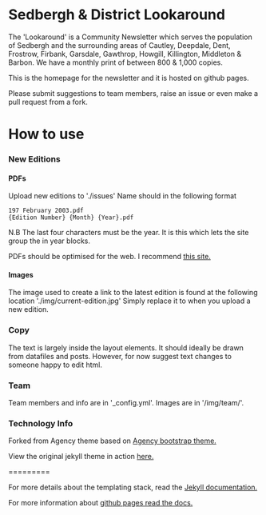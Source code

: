 Sedbergh & District Lookaround
====================
The 'Lookaround' is a Community Newsletter which serves the population of Sedbergh and the surrounding areas of Cautley, Deepdale, Dent, Frostrow, Firbank, Garsdale, Gawthrop, Howgill, Killington, Middleton & Barbon.  We have a monthly print of between 800 & 1,000 copies.

This is the homepage for the newsletter and it is hosted on github pages.

Please submit suggestions to team members, raise an issue or even make a pull request from a fork.

# How to use

### New Editions
#### PDFs
Upload new editions to './issues'
Name should in the following format

    197 February 2003.pdf
    {Edition Number} {Month} {Year}.pdf

N.B
The last four characters must be the year.  It is this which lets the site group the in year blocks.

PDFs should be optimised for the web.  I recommend [this site.](https://www.wecompress.com/en/)

#### Images
The image used to create a link to the latest edition is found at the following location  './img/current-edition.jpg' Simply replace it to when you upload a new edition.

### Copy
The text is largely inside the layout elements.  It should ideally be drawn from datafiles and posts. However, for now suggest text changes to someone happy to edit html.

### Team

Team members and info are in '_config.yml'.
Images are in '/img/team/'.


### Technology Info

Forked from Agency theme based on [Agency bootstrap theme.](https://startbootstrap.com/template-overviews/agency/)

View the original jekyll theme in action [here.](https://y7kim.github.io/agency-jekyll-theme)

=========

For more details about the templating stack, read the [Jekyll documentation.](http://jekyllrb.com/)

For more information about [github pages read the docs.](https://pages.github.com/)
